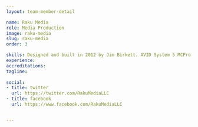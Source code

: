 ```yaml
---
layout: team-member-detail

name: Raku Media
role: Media Production
image: raku-media
slug: raku-media
order: 3

skills: Designed and built in 2012 by Jim Birkett. AVID System 5 MCPro, multiple DAW configurations, AVID HDX, Motu 828.
experience: 
accreditations: 
tagline:
  
social:
- title: twitter
  url: https://twitter.com/RakuMediaLLC
- title: facebook
  url: https://www.facebook.com/RakuMediaLLC


---
```

